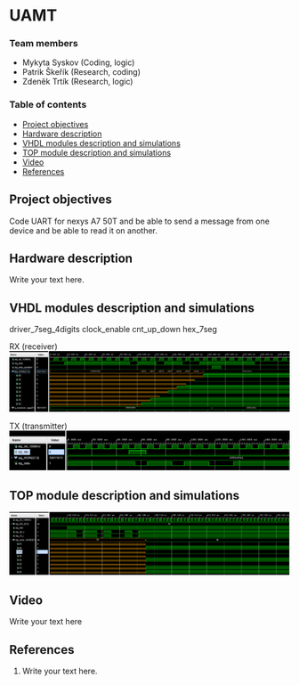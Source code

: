 # UAMT

### Team members

* Mykyta Syskov (Coding, logic)
* Patrik Škeřík (Research, coding)
* Zdeněk Trtík (Research, logic)

### Table of contents

* [Project objectives](#objectives)
* [Hardware description](#hardware)
* [VHDL modules description and simulations](#modules)
* [TOP module description and simulations](#top)
* [Video](#video)
* [References](#references)

<a name="objectives"></a>

## Project objectives

Code UART for nexys A7 50T and be able to send a message from one device and be able to read it on another. 

<a name="hardware"></a>

## Hardware description

Write your text here.

<a name="modules"></a>

## VHDL modules description and simulations

driver_7seg_4digits
clock_enable
cnt_up_down
hex_7seg

RX (receiver)
<br>
![](images/receiver_tb.PNG)

TX (transmitter)
<br>
![](images/Transmitter_tb.PNG)

<a name="top"></a>

## TOP module description and simulations

![](images/top_tb.PNG)

<a name="video"></a>

## Video

Write your text here

<a name="references"></a>

## References

1. Write your text here.
